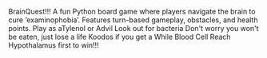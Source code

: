 BrainQuest!!!
A fun Python board game where players navigate the brain to cure ‘examinophobia’. Features turn-based gameplay, obstacles, and health points.
Play as aTylenol or Advil
Look out for bacteria
Don't worry you won't be eaten, just lose a life
Koodos if you get a While Blood Cell
Reach Hypothalamus first to win!!!
